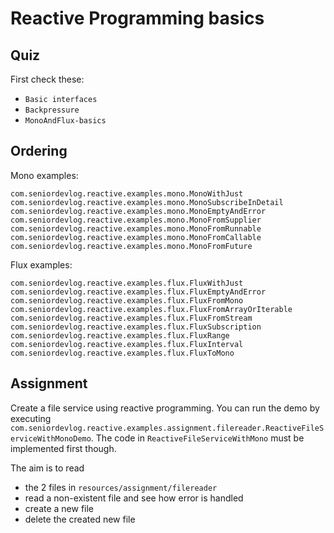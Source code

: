 # Reactive Programming basics

## Quiz

First check these:

 - ```Basic interfaces```
 - ```Backpressure```
 - ```MonoAndFlux-basics```

## Ordering

Mono examples:
```
com.seniordevlog.reactive.examples.mono.MonoWithJust
com.seniordevlog.reactive.examples.mono.MonoSubscribeInDetail
com.seniordevlog.reactive.examples.mono.MonoEmptyAndError
com.seniordevlog.reactive.examples.mono.MonoFromSupplier
com.seniordevlog.reactive.examples.mono.MonoFromRunnable
com.seniordevlog.reactive.examples.mono.MonoFromCallable
com.seniordevlog.reactive.examples.mono.MonoFromFuture
```
Flux examples:
```
com.seniordevlog.reactive.examples.flux.FluxWithJust
com.seniordevlog.reactive.examples.flux.FluxEmptyAndError
com.seniordevlog.reactive.examples.flux.FluxFromMono
com.seniordevlog.reactive.examples.flux.FluxFromArrayOrIterable
com.seniordevlog.reactive.examples.flux.FluxFromStream
com.seniordevlog.reactive.examples.flux.FluxSubscription
com.seniordevlog.reactive.examples.flux.FluxRange
com.seniordevlog.reactive.examples.flux.FluxInterval
com.seniordevlog.reactive.examples.flux.FluxToMono
```

## Assignment

Create a file service using reactive programming. You can run the demo by executing 
```com.seniordevlog.reactive.examples.assignment.filereader.ReactiveFileServiceWithMonoDemo```.
The code in ```ReactiveFileServiceWithMono``` must be implemented first though.

The aim is to read 
 - the 2 files in ```resources/assignment/filereader```
 - read a non-existent file and see how error is handled
 - create a new file
 - delete the created new file